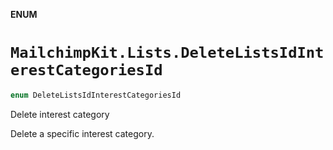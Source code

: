 **ENUM**

# `MailchimpKit.Lists.DeleteListsIdInterestCategoriesId`

```swift
enum DeleteListsIdInterestCategoriesId
```

Delete interest category

Delete a specific interest category.

